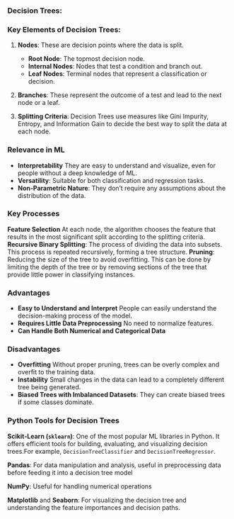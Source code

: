 ### Decision Trees:

### Key Elements of Decision Trees:

1. **Nodes**: These are decision points where the data is split.
   - **Root Node**: The topmost decision node.
   - **Internal Nodes**: Nodes that test a condition and branch out.
   - **Leaf Nodes**: Terminal nodes that represent a classification or decision.

2. **Branches**: These represent the outcome of a test and lead to the next node or a leaf.

3. **Splitting Criteria**: Decision Trees use measures like Gini Impurity, Entropy, and Information Gain to decide the best way to split the data at each node.

### Relevance in ML

- **Interpretability** They are easy to understand and visualize, even for people without a deep knowledge of ML.
- **Versatility**: Suitable for both classification and regression tasks.
- **Non-Parametric Nature**: They don’t require any assumptions about the distribution of the data.

### Key Processes

**Feature Selection** At each node, the algorithm chooses the feature that results in the most significant split according to the splitting criteria.
**Recursive Binary Splitting**: The process of dividing the data into subsets. This process is repeated recursively, forming a tree structure.
**Pruning**: Reducing the size of the tree to avoid overfitting. This can be done by limiting the depth of the tree or by removing sections of the tree that provide little power in classifying instances.

### Advantages

- **Easy to Understand and Interpret** People can easily understand the decision-making process of the model.
- **Requires Little Data Preprocessing** No need to normalize features.
- **Can Handle Both Numerical and Categorical Data**

### Disadvantages

- **Overfitting** Without proper pruning, trees can be overly complex and overfit to the training data.
- **Instability** Small changes in the data can lead to a completely different tree being generated.
- **Biased Trees with Imbalanced Datasets**: They can create biased trees if some classes dominate.

### Python Tools for Decision Trees

**Scikit-Learn (`sklearn`)**: One of the most popular ML libraries in Python. It offers efficient tools for building, evaluating, and visualizing decision trees.For example, `DecisionTreeClassifier` and `DecisionTreeRegressor`.

**Pandas**: For data manipulation and analysis, useful in preprocessing data before feeding it into a decision tree model

**NumPy**: Useful for handling numerical operations

**Matplotlib** and **Seaborn**: For visualizing the decision tree and understanding the feature importances and decision paths.
